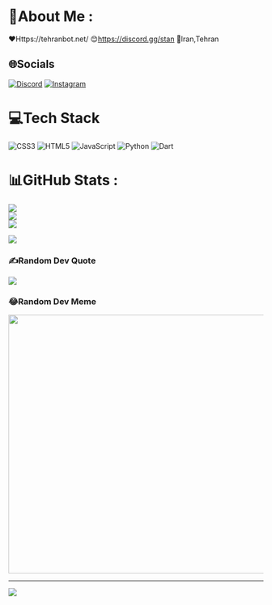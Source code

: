 # 💫About Me :
❤️Https://tehranbot.net/
😊https://discord.gg/stan
👻Iran,Tehran

## 🌐Socials
[![Discord](https://img.shields.io/badge/Discord-%237289DA.svg?logo=discord&logoColor=white)](htttps://discord.gg/famoushaji) [![Instagram](https://img.shields.io/badge/Instagram-%23E4405F.svg?logo=Instagram&logoColor=white)](https://www.instagram.com/h.aryajk/) 

# 💻Tech Stack
![CSS3](https://img.shields.io/badge/css3-%231572B6.svg?style=for-the-badge&logo=css3&logoColor=white) ![HTML5](https://img.shields.io/badge/html5-%23E34F26.svg?style=for-the-badge&logo=html5&logoColor=white) ![JavaScript](https://img.shields.io/badge/javascript-%23323330.svg?style=for-the-badge&logo=javascript&logoColor=%23F7DF1E) ![Python](https://img.shields.io/badge/python-3670A0?style=for-the-badge&logo=python&logoColor=ffdd54) ![Dart](https://img.shields.io/badge/dart-3670A0?style=for-the-badge&logo=dart&logoColor=4e96a3)
# 📊GitHub Stats :
![](https://github-readme-stats.vercel.app/api?username=Aryajk-Discord&theme=nord&hide_border=false&include_all_commits=true&count_private=true)<br/>
![](https://github-readme-streak-stats.herokuapp.com/?user=Aryajk-Discord&theme=nord&hide_border=false)<br/>
![](https://github-readme-stats.vercel.app/api/top-langs/?username=Aryajk-Discord&theme=nord&hide_border=false&include_all_commits=true&count_private=true&layout=compact)

<a href="https://github.com/ghost1372">
<img align="center" src="https://github-readme-stats.vercel.app/api/top-langs/?username=ghost1372" />
</a>

### ✍️Random Dev Quote
![](https://quotes-github-readme.vercel.app/api?type=horizontal&theme=dark)

### 😂Random Dev Meme
<img src="https://random-memer.herokuapp.com/" width="512px"/>

---
[![](https://visitcount.itsvg.in/api?id=Aryajk-Discord&icon=2&color=5)](https://visitcount.itsvg.in)
